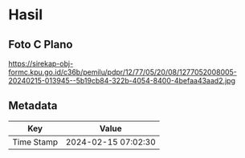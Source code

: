 # Hasil

## Foto C Plano

https://sirekap-obj-formc.kpu.go.id/c36b/pemilu/pdpr/12/77/05/20/08/1277052008005-20240215-013945--5b19cb84-322b-4054-8400-4befaa43aad2.jpg


## Metadata

| Key        | Value               |
| ---------- | ------------------- |
| Time Stamp | 2024-02-15 07:02:30 |



